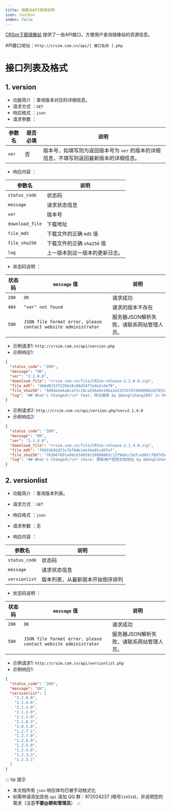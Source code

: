 ```yaml
---
title: 镜像站API使用说明
icon: toolbox
index: false
---
```


[CRSim下载镜像站](http://crsim.com.cn) 提供了一些API接口，方便用户查询镜像站的资源信息。

API接口地址：`http://crsim.com.cn/api/[ 接口名称 ].php`

# 接口列表及格式

## 1. version

- 功能简介 ：查询版本对应的详细信息。
- 请求方式 ：`GET`
- 响应格式 ：`json`
- 请求参数 ：

| 参数名 | 是否必填 | 说明 |
| --- | --- | --- |
|`ver`| 否 | 版本号，如填写则为返回版本号为 `ver` 的版本的详细信息，不填写则返回最新版本的详细信息。 |

- 响应内容 ：

| 参数名 | 说明 |
| --- | --- |
|`status_code`| 状态码 |
|`message`| 请求状态信息 |
|`ver`| 版本号 |
|`download_file`| 下载地址 |
|`file_md5`| 下载文件的正确 `md5` 值 |
|`file_sha256`| 下载文件的正确 `sha256` 值 |
|`log`| 上一版本到这一版本的更新日志。 |

- 状态码说明 ：

| 状态码 | `message` 值 | 说明 |
| --- | --- | --- |
|`200`| `OK` | 请求成功 |
|`404`| `"ver" not found` | 请求的版本不存在 |
|`500`| `JSON file format error, please contact website administrator` | 服务器JSON解析失败，请联系网站管理人员。 |

- 示例请求1: `http://crsim.com.cn/api/version.php`
- 示例响应1:
```json
{
  "status_code": "200",
  "message": "OK",
  "ver": "2.2.0.0",
  "download_file": "crsim.com.cn/file/CRSim-release-2.2.0.0.zip",
  "file_md5": "db6d8153f22bb18c68d54f7ede2cde70",
  "file_sha256": "9d9da3e6a8caf2c18ca256e8e10ba1e2257b707460d00d2d70153c844cd339e6",
  "log": "## What's Changed\r\n* feat: 样式搜索 by @denglihong2007 in https://github.com/denglihong2007/CRSim/pull/98\r\n* fix: 筛选后无法复原 by @wxl0430 in https://github.com/denglihong2007/CRSim/pull/99\r\n* chore: 优化项目文件结构 by @denglihong2007 in https://github.com/denglihong2007/CRSim/pull/100\r\n* feat: 添加12306模拟认证失败提示 by @denglihong2007 in https://github.com/denglihong2007/CRSim/pull/101\r\n* feat: 添加列车已到达状态 by @denglihong2007 in https://github.com/denglihong2007/CRSim/pull/102\r\n* feat: 添加淄博站廊桥看板 by @wxl0430 in https://github.com/denglihong2007/CRSim/pull/105\r\n* feat: 添加大庆东站廊桥屏和北京站地道屏 by @wxl0430 in https://github.com/denglihong2007/CRSim/pull/107\r\n* chore: 优化项目结构 by @denglihong2007 in https://github.com/denglihong2007/CRSim/pull/109\r\n* chore: 更正淄博廊桥样式错别字 by @wxl0430 in https://github.com/denglihong2007/CRSim/pull/110\r\n* feat: 添加作者搜索功能 by @wxl0430 in https://github.com/denglihong2007/CRSim/pull/112\r\n* chore: 更正淄博检票口状态栏文字 by @wxl0430 in https://github.com/denglihong2007/CRSim/pull/114\r\n* feat: 添加大庆东站站台屏和哈尔滨西站站台屏 by @wxl0430 in https://github.com/denglihong2007/CRSim/pull/117\r\n* fix: 统一预览图片为4:3 by @denglihong2007 in https://github.com/denglihong2007/CRSim/pull/118\r\n* fix: 广元站主要看板无法启动 by @denglihong2007 in https://github.com/denglihong2007/CRSim/pull/120\r\n* 2.2.0 by @denglihong2007 in https://github.com/denglihong2007/CRSim/pull/129\r\n\r\n\r\n**Full Changelog**: https://github.com/denglihong2007/CRSim/compare/v2.1.4.0...v2.2.0.0"
}
```
- 示例请求2: `http://crsim.com.cn/api/version.php?ver=2.1.4.0`
- 示例响应2:
```json
{
  "status_code": "200",
  "message": "OK",
  "ver": "2.1.4.0",
  "download_file": "crsim.com.cn/file/CRSim-release-2.1.4.0.zip",
  "file_md5": "f9915b92d73c7bf0de14e34e85cddfaf",
  "file_sha256": "783b6f691e0dcb3d059c59800065c12f9e6cc5efced8fc7897d5c5a0530ee133",
  "log": "## What's Changed\r\n* chore: 更新用户密钥文档地址 by @denglihong2007 in https://github.com/denglihong2007/CRSim/pull/79\r\n* chore: 更正哈尔滨样式错别字 by @denglihong2007 in https://github.com/denglihong2007/CRSim/pull/84\r\n* feat: 更加详细的错误提示 by @denglihong2007 in https://github.com/denglihong2007/CRSim/pull/85\r\n* feat: 新增绵阳站站台看板 by @denglihong2007 in https://github.com/denglihong2007/CRSim/pull/87\r\n* fix: 绵阳站站台看板宽度问题 by @denglihong2007 in https://github.com/denglihong2007/CRSim/pull/91\r\n* feat: 添加淄博站站台看板 by @wxl0430 in https://github.com/denglihong2007/CRSim/pull/92\r\n* fix: 站台车厢位置提示文本错误 by @denglihong2007 in https://github.com/denglihong2007/CRSim/pull/94\r\n* feat: 添加福州南站检票口看板 by @denglihong2007 in https://github.com/denglihong2007/CRSim/pull/95\r\n* feat: 添加徐州地铁站台看板 by @denglihong2007 in https://github.com/denglihong2007/CRSim/pull/96\r\n* chore: 修正版本号 by @denglihong2007 in https://github.com/denglihong2007/CRSim/pull/97\r\n\r\n\r\n**Full Changelog**: https://github.com/denglihong2007/CRSim/compare/v2.1.3.0...v2.1.4.0"
}
```

## 2. versionlist

- 功能简介 ：查询版本列表。
- 请求方式 ：`GET`
- 响应格式 ：`json`
- 请求参数 ：无

- 响应内容 ：

| 参数名 | 说明 |
| --- | --- |
|`status_code`| 状态码 |
|`message`| 请求状态信息 |
|`versionlist`| 版本列表，从最新版本开始倒序排列 |

- 状态码说明 ：

| 状态码 | `message` 值 | 说明 |
| --- | --- | --- |
|`200`| `OK` | 请求成功 |
|`500`| `JSON file format error, please contact website administrator` | 服务器JSON解析失败，请联系网站管理人员。 |

- 示例请求1: `http://crsim.com.cn/api/versionlist.php`
- 示例响应1:
```json
{
  "status_code": "200",
  "message": "OK",
  "versionlist": [
    "2.2.0.0",
    "2.1.4.0",
    "2.1.3.0",
    "2.1.2.0",
    "2.1.1.0",
    "2.1.0.3",
    "2.0.1.0",
    "1.2.7.1",
    "1.2.7.0",
    "1.2.6.0",
    "1.2.5.0",
    "1.2.4.0",
    "1.2.3.3",
    "1.2.3.1"
  ]
}
```
::: tip 提示
- 本文档所有 `json` 响应体均已被手动格式化
- 如需申请添加其他 `api` 请加 QQ 群：972024237 (暗号`114514`)，并说明您的需求（注意**不要@群和管理员**）
:::